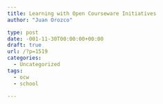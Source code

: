 ```yaml
---
title: Learning with Open Courseware Initiatives
author: "Juan Orozco" 

type: post
date: -001-11-30T00:00:00+00:00
draft: true
url: /?p=1519
categories:
  - Uncategorized
tags:
  - ocw
  - school

---
```

